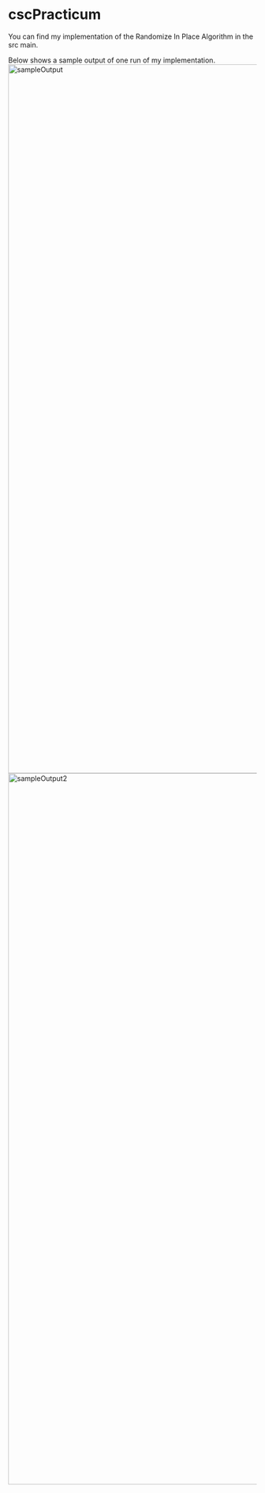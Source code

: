 # cscPracticum

You can find my implementation of the Randomize In Place Algorithm in the src main. 

Below shows a sample output of one run of my implementation. 
<img width="1435" alt="sampleOutput" src="https://github.com/StefYaegel/cscPracticum/assets/107500032/439d6867-757c-45b2-ba03-1a92212b1f0d">
<img width="1440" alt="sampleOutput2" src="https://github.com/StefYaegel/cscPracticum/assets/107500032/5526eef9-0d45-4157-afc0-a924c9bc5a8a">

